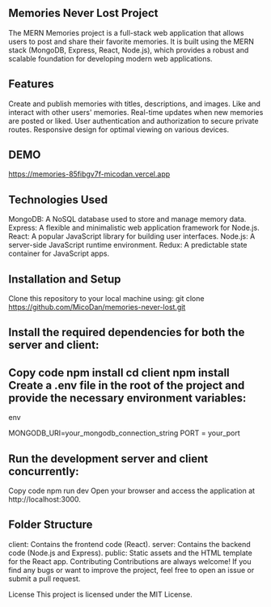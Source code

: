 Memories Never Lost Project
--------------------------------

The MERN Memories project is a full-stack web application that allows users to post and share their favorite memories. It is built using the MERN stack (MongoDB, Express, React, Node.js), which provides a robust and scalable foundation for developing modern web applications.

Features
-----------
Create and publish memories with titles, descriptions, and images.
Like and interact with other users' memories.
Real-time updates when new memories are posted or liked.
User authentication and authorization to secure private routes.
Responsive design for optimal viewing on various devices.

DEMO
-
https://memories-85fibgv7f-micodan.vercel.app


Technologies Used
----------------------
MongoDB: A NoSQL database used to store and manage memory data.
Express: A flexible and minimalistic web application framework for Node.js.
React: A popular JavaScript library for building user interfaces.
Node.js: A server-side JavaScript runtime environment.
Redux: A predictable state container for JavaScript apps.

Installation and Setup
-------------------------------
Clone this repository to your local machine using:
git clone https://github.com/MicoDan/memories-never-lost.git

Install the required dependencies for both the server and client:
----------------------------------------------------------------

Copy code
npm install
cd client
npm install
Create a .env file in the root of the project and provide the necessary environment variables:
-------------------------------------------------------

env

MONGODB_URI=your_mongodb_connection_string
PORT = your_port

Run the development server and client concurrently:
-
Copy code
npm run dev
Open your browser and access the application at http://localhost:3000.

Folder Structure
-
client: Contains the frontend code (React).
server: Contains the backend code (Node.js and Express).
public: Static assets and the HTML template for the React app.
Contributing
Contributions are always welcome! If you find any bugs or want to improve the project, feel free to open an issue or submit a pull request.

License
This project is licensed under the MIT License.




